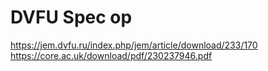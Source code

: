 
# DVFU Spec op 

https://jem.dvfu.ru/index.php/jem/article/download/233/170
https://core.ac.uk/download/pdf/230237946.pdf
